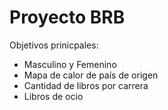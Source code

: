 # Proyecto BRB

Objetivos prinicpales:  

- Masculino y Femenino
- Mapa de calor de país de origen
- Cantidad de libros por carrera
- Libros de ocio
